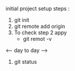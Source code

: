 initial project setup
steps :
1. git init
2. git remote add origin<githublink>
3. To check step 2 appy
      - git remot -v

<-- day to day -->
1. git status